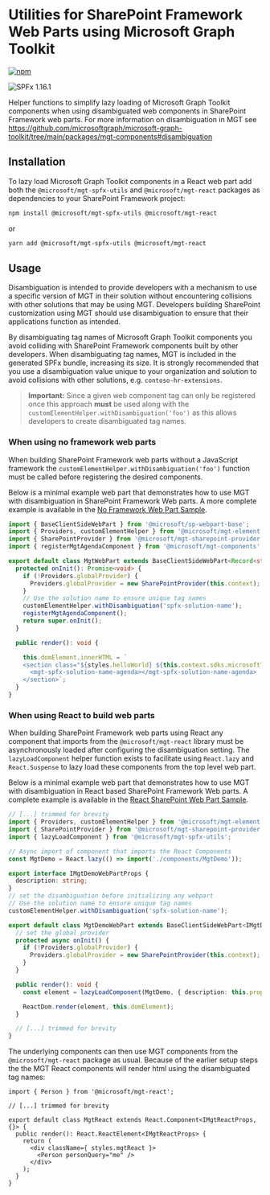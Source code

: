# Utilities for SharePoint Framework Web Parts using Microsoft Graph Toolkit

[![npm](https://img.shields.io/npm/v/@microsoft/mgt-spfx-utils?style=for-the-badge)](https://www.npmjs.com/package/@microsoft/mgt-spfx-utils)

![SPFx 1.16.1](https://img.shields.io/badge/SPFx-1.16.1-green.svg?style=for-the-badge)

Helper functions to simplify lazy loading of Microsoft Graph Toolkit components when using disambiguated web components in SharePoint Framework web parts. For more information on disambiguation in MGT see https://github.com/microsoftgraph/microsoft-graph-toolkit/tree/main/packages/mgt-components#disambiguation

## Installation

To lazy load Microsoft Graph Toolkit components in a React web part add both the `@microsoft/mgt-spfx-utils` and `@microsoft/mgt-react` packages as dependencies to your SharePoint Framework project:

```bash
npm install @microsoft/mgt-spfx-utils @microsoft/mgt-react
```

or

```bash
yarn add @microsoft/mgt-spfx-utils @microsoft/mgt-react
```

## Usage

Disambiguation is intended to provide developers with a mechanism to use a specific version of MGT in their solution without encountering collisions with other solutions that may be using MGT. Developers building SharePoint customization using MGT should use disambiguation to ensure that their applications function as intended.

By disambiguating tag names of Microsoft Graph Toolkit components you avoid colliding with SharePoint Framework components built by other developers. When disambiguating tag names, MGT is included in the generated SPFx bundle, increasing its size. It is strongly recommended that you use a disambiguation value unique to your organization and solution to avoid collisions with other solutions, e.g. `contoso-hr-extensions`.

> **Important:** Since a given web component tag can only be registered once this approach **must** be used along with the `customElementHelper.withDisambiguation('foo')` as this allows developers to create disambiguated tag names.

### When using no framework web parts

When building SharePoint Framework web parts without a JavaScript framework the `customElementHelper.withDisambiguation('foo')` function must be called before registering the desired components.

Below is a minimal example web part that demonstrates how to use MGT with disambiguation in SharePoint Framework Web parts. A more complete example is available in the [No Framework Web Part Sample](https://github.com/pnp/mgt-samples/blob/main/samples/app/sp-mgt/src/webparts/helloWorld/HelloWorldWebPart.ts).

```ts
import { BaseClientSideWebPart } from '@microsoft/sp-webpart-base';
import { Providers, customElementHelper } from '@microsoft/mgt-element';
import { SharePointProvider } from '@microsoft/mgt-sharepoint-provider';
import { registerMgtAgendaComponent } from '@microsoft/mgt-components';

export default class MgtWebPart extends BaseClientSideWebPart<Record<string, unknown>> {
  protected onInit(): Promise<void> {
    if (!Providers.globalProvider) {
      Providers.globalProvider = new SharePointProvider(this.context);
    }
    // Use the solution name to ensure unique tag names
    customElementHelper.withDisambiguation('spfx-solution-name');
    registerMgtAgendaComponent();
    return super.onInit();
  }

  public render(): void {

    this.domElement.innerHTML = `
    <section class="${styles.helloWorld} ${this.context.sdks.microsoftTeams ? styles.teams : ''}">
      <mgt-spfx-solution-name-agenda></mgt-spfx-solution-name-agenda>
    </section>`;
  }
}
```

### When using React to build web parts

When building SharePoint Framework web parts using React any component that imports from the `@microsoft/mgt-react` library must be asynchronously loaded after configuring the disambiguation setting. The `lazyLoadComponent` helper function exists to facilitate using `React.lazy` and `React.Suspense` to lazy load these components from the top level web part.

Below is a minimal example web part that demonstrates how to use MGT with disambiguation in React based SharePoint Framework Web parts. A complete example is available in the [React SharePoint Web Part Sample](https://github.com/microsoftgraph/microsoft-graph-toolkit/blob/main/samples/sp-webpart/src/webparts/mgtDemo/MgtDemoWebPart.ts).

```ts
// [...] trimmed for brevity
import { Providers, customElementHelper } from '@microsoft/mgt-element';
import { SharePointProvider } from '@microsoft/mgt-sharepoint-provider';
import { lazyLoadComponent } from '@microsoft/mgt-spfx-utils';

// Async import of component that imports the React Components
const MgtDemo = React.lazy(() => import('./components/MgtDemo'));

export interface IMgtDemoWebPartProps {
  description: string;
}
// set the disambiguation before initializing any webpart
// Use the solution name to ensure unique tag names
customElementHelper.withDisambiguation('spfx-solution-name');

export default class MgtDemoWebPart extends BaseClientSideWebPart<IMgtDemoWebPartProps> {
  // set the global provider
  protected async onInit() {
    if (!Providers.globalProvider) {
      Providers.globalProvider = new SharePointProvider(this.context);
    }
  }

  public render(): void {
    const element = lazyLoadComponent(MgtDemo, { description: this.properties.description });

    ReactDom.render(element, this.domElement);
  }

  // [...] trimmed for brevity
}
```

The underlying components can then use MGT components from the `@microsoft/mgt-react` package as usual. Because of the earlier setup steps the the MGT React components will render html using the disambiguated tag names:

```tsx
import { Person } from '@microsoft/mgt-react';

// [...] trimmed for brevity

export default class MgtReact extends React.Component<IMgtReactProps, {}> {
  public render(): React.ReactElement<IMgtReactProps> {
    return (
      <div className={ styles.mgtReact }>
        <Person personQuery="me" />
      </div>
    );
  }
}
```